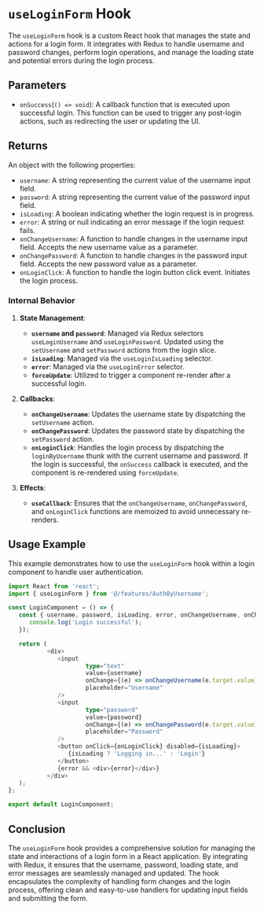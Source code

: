 #  `useLoginForm` Hook

The `useLoginForm` hook is a custom React hook that manages the state and actions for a login form. It integrates with Redux to handle username and password changes, perform login operations, and manage the loading state and potential errors during the login process.

## Parameters
-  `onSuccess`(`() => void`):  A callback function that is executed upon successful login. This function can be used to trigger any post-login actions, such as redirecting the user or updating the UI.

## Returns
An object with the following properties:
- `username`: A string representing the current value of the username input field.
- `password`: A string representing the current value of the password input field.
- `isLoading`: A boolean indicating whether the login request is in progress.
- `error`: A string or null indicating an error message if the login request fails.
- `onChangeUsername`: A function to handle changes in the username input field. Accepts the new username value as a parameter.
- `onChangePassword`: A function to handle changes in the password input field. Accepts the new password value as a parameter.
- `onLoginClick`: A function to handle the login button click event. Initiates the login process.

### Internal Behavior

1. **State Management**:
    - **`username` and `password`**: Managed via Redux selectors `useLoginUsername` and `useLoginPassword`. Updated using the `setUsername` and `setPassword` actions from the login slice.
    - **`isLoading`**: Managed via the `useLoginIsLoading` selector.
    - **`error`**: Managed via the `useLoginError` selector.
    - **`forceUpdate`**: Utilized to trigger a component re-render after a successful login.

2. **Callbacks**:
    - **`onChangeUsername`**: Updates the username state by dispatching the `setUsername` action.
    - **`onChangePassword`**: Updates the password state by dispatching the `setPassword` action.
    - **`onLoginClick`**: Handles the login process by dispatching the `loginByUsername` thunk with the current username and password. If the login is successful, the `onSuccess` callback is executed, and the component is re-rendered using `forceUpdate`.

3. **Effects**:
    - **`useCallback`**: Ensures that the `onChangeUsername`, `onChangePassword`, and `onLoginClick` functions are memoized to avoid unnecessary re-renders.

## Usage Example
This example demonstrates how to use the `useLoginForm` hook within a login component to handle user authentication.

```typescript jsx
import React from 'react';
import { useLoginForm } from '@/features/AuthByUsername';

const LoginComponent = () => {
   const { username, password, isLoading, error, onChangeUsername, onChangePassword, onLoginClick } = useLoginForm(() => {
      console.log('Login successful');
   });

   return (
           <div>
              <input
                      type="text"
                      value={username}
                      onChange={(e) => onChangeUsername(e.target.value)}
                      placeholder="Username"
              />
              <input
                      type="password"
                      value={password}
                      onChange={(e) => onChangePassword(e.target.value)}
                      placeholder="Password"
              />
              <button onClick={onLoginClick} disabled={isLoading}>
                 {isLoading ? 'Logging in...' : 'Login'}
              </button>
              {error && <div>{error}</div>}
           </div>
   );
};

export default LoginComponent;

```

## Conclusion 
The `useLoginForm` hook provides a comprehensive solution for managing the state and interactions of a login form in a React application. By integrating with Redux, it ensures that the username, password, loading state, and error messages are seamlessly managed and updated. The hook encapsulates the complexity of handling form changes and the login process, offering clean and easy-to-use handlers for updating input fields and submitting the form.
